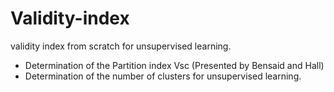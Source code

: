 # Validity-index
validity index from scratch for unsupervised learning.
- Determination of the Partition index Vsc (Presented by Bensaid and Hall)
- Determination of the number of clusters for unsupervised learning.
